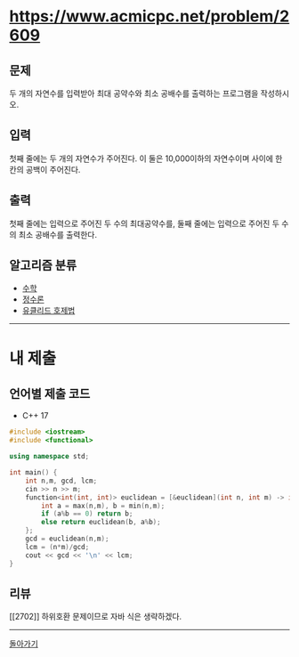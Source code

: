 # https://www.acmicpc.net/problem/2609

## 문제

두 개의 자연수를 입력받아 최대 공약수와 최소 공배수를 출력하는 프로그램을 작성하시오.

## 입력

첫째 줄에는 두 개의 자연수가 주어진다. 이 둘은 10,000이하의 자연수이며 사이에 한 칸의 공백이 주어진다.

## 출력

첫째 줄에는 입력으로 주어진 두 수의 최대공약수를, 둘째 줄에는 입력으로 주어진 두 수의 최소 공배수를 출력한다.

## 알고리즘 분류

- [수학](https://www.acmicpc.net/problem/tag/124)
- [정수론](https://www.acmicpc.net/problem/tag/95)
- [유클리드 호제법](https://www.acmicpc.net/problem/tag/26)

---
# 내 제출

## 언어별 제출 코드

- C++ 17
``` c++
#include <iostream>
#include <functional>

using namespace std;

int main() {
    int n,m, gcd, lcm;
    cin >> n >> m;
    function<int(int, int)> euclidean = [&euclidean](int n, int m) -> int{
        int a = max(n,m), b = min(n,m);
        if (a%b == 0) return b;
        else return euclidean(b, a%b);
    };
    gcd = euclidean(n,m);
    lcm = (n*m)/gcd;
    cout << gcd << '\n' << lcm;
}
```

## 리뷰

[[2702]] 하위호환 문제이므로 자바 식은 생략하겠다.


---
[돌아가기](../SSAFY_11th_study.md)